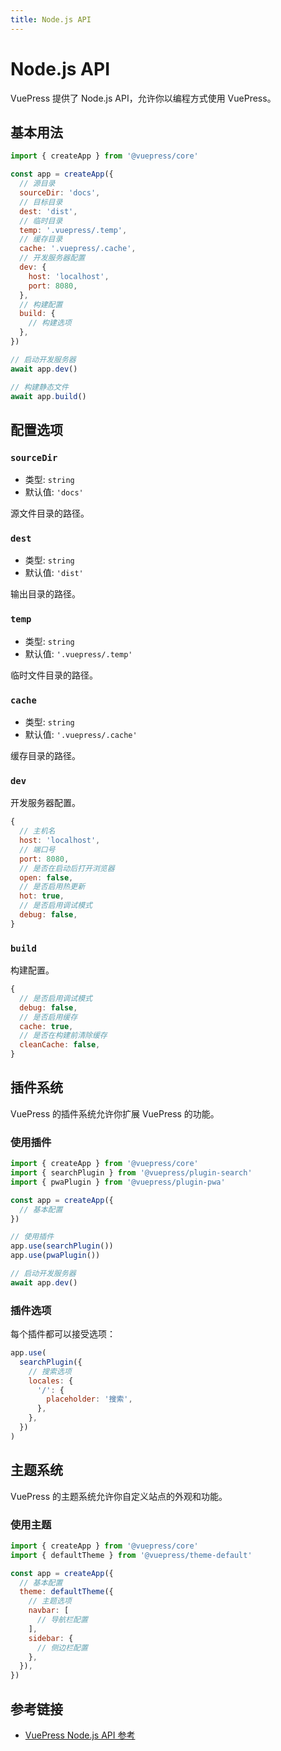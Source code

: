```yaml
---
title: Node.js API
---
```


# Node.js API

VuePress 提供了 Node.js API，允许你以编程方式使用 VuePress。

## 基本用法

```js
import { createApp } from '@vuepress/core'

const app = createApp({
  // 源目录
  sourceDir: 'docs',
  // 目标目录
  dest: 'dist',
  // 临时目录
  temp: '.vuepress/.temp',
  // 缓存目录
  cache: '.vuepress/.cache',
  // 开发服务器配置
  dev: {
    host: 'localhost',
    port: 8080,
  },
  // 构建配置
  build: {
    // 构建选项
  },
})

// 启动开发服务器
await app.dev()

// 构建静态文件
await app.build()
```

## 配置选项

### `sourceDir`

- 类型: `string`
- 默认值: `'docs'`

源文件目录的路径。

### `dest`

- 类型: `string`
- 默认值: `'dist'`

输出目录的路径。

### `temp`

- 类型: `string`
- 默认值: `'.vuepress/.temp'`

临时文件目录的路径。

### `cache`

- 类型: `string`
- 默认值: `'.vuepress/.cache'`

缓存目录的路径。

### `dev`

开发服务器配置。

```js
{
  // 主机名
  host: 'localhost',
  // 端口号
  port: 8080,
  // 是否在启动后打开浏览器
  open: false,
  // 是否启用热更新
  hot: true,
  // 是否启用调试模式
  debug: false,
}
```

### `build`

构建配置。

```js
{
  // 是否启用调试模式
  debug: false,
  // 是否启用缓存
  cache: true,
  // 是否在构建前清除缓存
  cleanCache: false,
}
```

## 插件系统

VuePress 的插件系统允许你扩展 VuePress 的功能。

### 使用插件

```js
import { createApp } from '@vuepress/core'
import { searchPlugin } from '@vuepress/plugin-search'
import { pwaPlugin } from '@vuepress/plugin-pwa'

const app = createApp({
  // 基本配置
})

// 使用插件
app.use(searchPlugin())
app.use(pwaPlugin())

// 启动开发服务器
await app.dev()
```

### 插件选项

每个插件都可以接受选项：

```js
app.use(
  searchPlugin({
    // 搜索选项
    locales: {
      '/': {
        placeholder: '搜索',
      },
    },
  })
)
```

## 主题系统

VuePress 的主题系统允许你自定义站点的外观和功能。

### 使用主题

```js
import { createApp } from '@vuepress/core'
import { defaultTheme } from '@vuepress/theme-default'

const app = createApp({
  // 基本配置
  theme: defaultTheme({
    // 主题选项
    navbar: [
      // 导航栏配置
    ],
    sidebar: {
      // 侧边栏配置
    },
  }),
})
```

## 参考链接

- [VuePress Node.js API 参考](https://v2.vuepress.vuejs.org/zh/reference/node-api.html)
